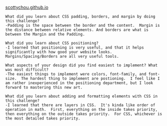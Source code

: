 [scottychou.github.io](http://scottychou.github.io)


    What did you learn about CSS padding, borders, and margin by doing this challenge?
    -Padding is the space between the border and the content.  Margin is the distance between relative elements. And borders are what is between the Margin and the Padding.

    What did you learn about CSS positioning?
    -I learned that positioning is very useful, and that it helps significantly with how good your website looks.  Margins/Spacing/Borders are all very useful tools.

    What aspects of your design did you find easiest to implement? What was most difficult?
    -The easiest things to implement were colors, font-family, and font-size.  The hardest thing to implement are postioning.  I feel like I am rather inexperienced in the positioning department, but I look forward to mastering this new art.

    What did you learn about adding and formatting elements with CSS in this challenge?
    -I learned that there are layers in CSS.  It's kinda like order of operation in math.  First, everything on the inside takes priority, then everything on the outside takes priority.  For CSS, whichever is the most detailed takes priority.
